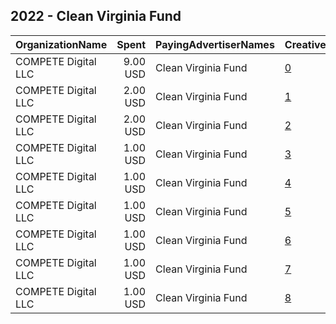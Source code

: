 ## 2022 - Clean Virginia Fund 
|OrganizationName|Spent|PayingAdvertiserNames|CreativeUrls|Impressions|Genders|AgeBrackets|CountryCodes|BillingAddresses|CandidateBallotInformation|
|:---|---:|:---|:---|---:|:---|:---|:---|:---|:---|
|COMPETE Digital LLC|9.00 USD|Clean Virginia Fund|[0](https://www.snap.com/political-ads/asset/32bb8d1a2cce8bff60b2bbc29dd515f069cc632a1c00d73411e059ea18d88fab?mediaType=mp4)|1,085||18+|united states|"1317 Potomac Ave SE,Washington,20003,US"||
|COMPETE Digital LLC|2.00 USD|Clean Virginia Fund|[1](https://www.snap.com/political-ads/asset/d47b0901ced96732c2ae898ced947c2f35722725a5065e13813eaaf8f387d9ee?mediaType=jpg)|193||18+|united states|"1317 Potomac Ave SE,Washington,20003,US"||
|COMPETE Digital LLC|2.00 USD|Clean Virginia Fund|[2](https://www.snap.com/political-ads/asset/975d2102e127adf587f3498ca426ea5a278b14ba04760e9aa8fbc15874761444?mediaType=mp4)|431||18+|united states|"1317 Potomac Ave SE,Washington,20003,US"||
|COMPETE Digital LLC|1.00 USD|Clean Virginia Fund|[3](https://www.snap.com/political-ads/asset/abeeb33367340a66370168cdf6d7b981df4ead6ecd7082760db91452ec3dbe47?mediaType=jpg)|86||18+|united states|"1317 Potomac Ave SE,Washington,20003,US"||
|COMPETE Digital LLC|1.00 USD|Clean Virginia Fund|[4](https://www.snap.com/political-ads/asset/1b70eb5b6ad016c0350a979e894d07a0aa4a97aa0d9cb7a16db68206b82afadd?mediaType=mp4)|247||18+|united states|"1317 Potomac Ave SE,Washington,20003,US"||
|COMPETE Digital LLC|1.00 USD|Clean Virginia Fund|[5](https://www.snap.com/political-ads/asset/686d148039e01bbd1fdabd67df11d09b72c5658c4be6c395badcdaf5623c0e49?mediaType=png)|227||18+|united states|"1317 Potomac Ave SE,Washington,20003,US"||
|COMPETE Digital LLC|1.00 USD|Clean Virginia Fund|[6](https://www.snap.com/political-ads/asset/3e4a5ccafba05cedca7dfb605d4fd3244b62fb2b28b7ff7b6c7335a580d721c0?mediaType=jpg)|134||18+|united states|"1317 Potomac Ave SE,Washington,20003,US"||
|COMPETE Digital LLC|1.00 USD|Clean Virginia Fund|[7](https://www.snap.com/political-ads/asset/b9b888d6aa3891328e8dbd6ddbe2fff9a53f8c60728cefb0e6055a689a06325f?mediaType=jpg)|195||18+|united states|"1317 Potomac Ave SE,Washington,20003,US"||
|COMPETE Digital LLC|1.00 USD|Clean Virginia Fund|[8](https://www.snap.com/political-ads/asset/bae8e9e81b4e9126ebf927b7b2a5f3a0f9753bfdbf8047fbacb2c3d8dfc95287?mediaType=jpg)|160||18+|united states|"1317 Potomac Ave SE,Washington,20003,US"||
